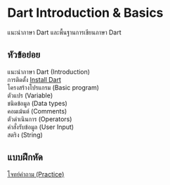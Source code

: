 # Dart Introduction & Basics
แนะนำภาษา Dart และพื้นฐานการเขียนภาษา Dart

## หัวข้อย่อย
  แนะนำภาษา Dart (Introduction)<br>
  การติดตั้ง [Install Dart](https://github.com/soonklang/dart-tutorial/blob/main/1.%20Introduction%20and%20Basics/How%20to%20install%20Dart.md)<br>
  โครงสร้างโปรแกรม (Basic program)<br>
  ตัวแปร (Variable) <br>
  ชนิดข้อมูล (Data types)<br>
  คอมเม้นต์ (Comments)<br>
  ตัวดำเนินการ (Operators)<br>
  คำสั่งรับข้อมูล (User Input)<br>
  สตริง (String)<br>

## แบบฝึกหัด
  [โจทย์คำถาม (Practice)](Practice1.md)
